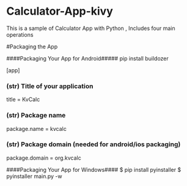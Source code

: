 # Calculator-App-kivy
This is a sample of Calculator App with Python , Includes four main operations




#Packaging the App

####Packaging Your App for Android#####
 pip install buildozer

[app]

### (str) Title of your application
title = KvCalc

### (str) Package name
package.name = kvcalc

### (str) Package domain (needed for android/ios packaging)
package.domain = org.kvcalc



####Packaging Your App for Windows####
$ pip install pyinstaller
$ pyinstaller main.py -w
